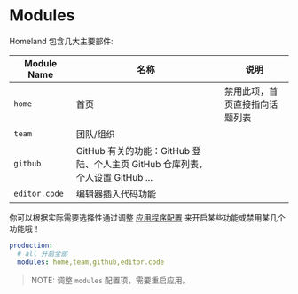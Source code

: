 # Modules

Homeland 包含几大主要部件:

| Module Name |      名称      | 说明 |
|-------------|--------------|--------------|
| `home`        | 首页 | 禁用此项，首页直接指向话题列表 |
| `team`        | 团队/组织 | |
| `github`      | GitHub 有关的功能：GitHub 登陆、个人主页 GitHub 仓库列表，个人设置 GitHub ... |
| `editor.code` | 编辑器插入代码功能 |

你可以根据实际需要选择性通过调整 [应用程序配置](/docs/configuration/config-file) 来开启某些功能或禁用某几个功能哦！

```yaml
production:
  # all 开启全部
  modules: home,team,github,editor.code
```

> NOTE: 调整 `modules` 配置项，需要重启应用。
